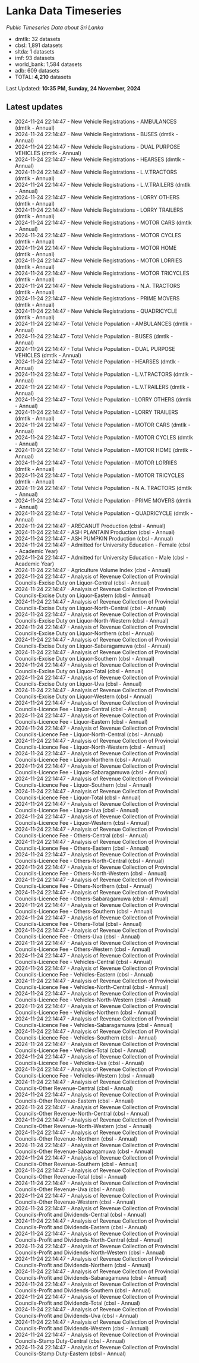 # Lanka Data Timeseries
*Public Timeseries Data about Sri Lanka*

* dmtlk: 32 datasets
* cbsl: 1,891 datasets
* sltda: 1 datasets
* imf: 93 datasets
* world_bank: 1,584 datasets
* adb: 609 datasets
* TOTAL: **4,210** datasets

Last Updated: **10:35 PM, Sunday, 24 November, 2024**

## Latest updates

* 2024-11-24 22:14:47 - New Vehicle Registrations - AMBULANCES (dmtlk - Annual)
* 2024-11-24 22:14:47 - New Vehicle Registrations - BUSES (dmtlk - Annual)
* 2024-11-24 22:14:47 - New Vehicle Registrations - DUAL PURPOSE VEHICLES (dmtlk - Annual)
* 2024-11-24 22:14:47 - New Vehicle Registrations - HEARSES (dmtlk - Annual)
* 2024-11-24 22:14:47 - New Vehicle Registrations - L.V.TRACTORS (dmtlk - Annual)
* 2024-11-24 22:14:47 - New Vehicle Registrations - L.V.TRAILERS (dmtlk - Annual)
* 2024-11-24 22:14:47 - New Vehicle Registrations - LORRY OTHERS (dmtlk - Annual)
* 2024-11-24 22:14:47 - New Vehicle Registrations - LORRY TRAILERS (dmtlk - Annual)
* 2024-11-24 22:14:47 - New Vehicle Registrations - MOTOR CARS (dmtlk - Annual)
* 2024-11-24 22:14:47 - New Vehicle Registrations - MOTOR CYCLES (dmtlk - Annual)
* 2024-11-24 22:14:47 - New Vehicle Registrations - MOTOR HOME (dmtlk - Annual)
* 2024-11-24 22:14:47 - New Vehicle Registrations - MOTOR LORRIES (dmtlk - Annual)
* 2024-11-24 22:14:47 - New Vehicle Registrations - MOTOR TRICYCLES (dmtlk - Annual)
* 2024-11-24 22:14:47 - New Vehicle Registrations - N.A. TRACTORS (dmtlk - Annual)
* 2024-11-24 22:14:47 - New Vehicle Registrations - PRIME MOVERS (dmtlk - Annual)
* 2024-11-24 22:14:47 - New Vehicle Registrations - QUADRICYCLE (dmtlk - Annual)
* 2024-11-24 22:14:47 - Total Vehicle Population - AMBULANCES (dmtlk - Annual)
* 2024-11-24 22:14:47 - Total Vehicle Population - BUSES (dmtlk - Annual)
* 2024-11-24 22:14:47 - Total Vehicle Population - DUAL PURPOSE VEHICLES (dmtlk - Annual)
* 2024-11-24 22:14:47 - Total Vehicle Population - HEARSES (dmtlk - Annual)
* 2024-11-24 22:14:47 - Total Vehicle Population - L.V.TRACTORS (dmtlk - Annual)
* 2024-11-24 22:14:47 - Total Vehicle Population - L.V.TRAILERS (dmtlk - Annual)
* 2024-11-24 22:14:47 - Total Vehicle Population - LORRY OTHERS (dmtlk - Annual)
* 2024-11-24 22:14:47 - Total Vehicle Population - LORRY TRAILERS (dmtlk - Annual)
* 2024-11-24 22:14:47 - Total Vehicle Population - MOTOR CARS (dmtlk - Annual)
* 2024-11-24 22:14:47 - Total Vehicle Population - MOTOR CYCLES (dmtlk - Annual)
* 2024-11-24 22:14:47 - Total Vehicle Population - MOTOR HOME (dmtlk - Annual)
* 2024-11-24 22:14:47 - Total Vehicle Population - MOTOR LORRIES (dmtlk - Annual)
* 2024-11-24 22:14:47 - Total Vehicle Population - MOTOR TRICYCLES (dmtlk - Annual)
* 2024-11-24 22:14:47 - Total Vehicle Population - N.A. TRACTORS (dmtlk - Annual)
* 2024-11-24 22:14:47 - Total Vehicle Population - PRIME MOVERS (dmtlk - Annual)
* 2024-11-24 22:14:47 - Total Vehicle Population - QUADRICYCLE (dmtlk - Annual)
* 2024-11-24 22:14:47 - ARECANUT Production (cbsl - Annual)
* 2024-11-24 22:14:47 - ASH PLANTAIN Production (cbsl - Annual)
* 2024-11-24 22:14:47 - ASH PUMPKIN Production (cbsl - Annual)
* 2024-11-24 22:14:47 - Admitted for University Education - Female (cbsl - Academic Year)
* 2024-11-24 22:14:47 - Admitted for University Education - Male (cbsl - Academic Year)
* 2024-11-24 22:14:47 - Agriculture Volume Index (cbsl - Annual)
* 2024-11-24 22:14:47 - Analysis of Revenue Collection of Provincial Councils-Excise Duty on Liquor-Central (cbsl - Annual)
* 2024-11-24 22:14:47 - Analysis of Revenue Collection of Provincial Councils-Excise Duty on Liquor-Eastern (cbsl - Annual)
* 2024-11-24 22:14:47 - Analysis of Revenue Collection of Provincial Councils-Excise Duty on Liquor-North-Central (cbsl - Annual)
* 2024-11-24 22:14:47 - Analysis of Revenue Collection of Provincial Councils-Excise Duty on Liquor-North-Western (cbsl - Annual)
* 2024-11-24 22:14:47 - Analysis of Revenue Collection of Provincial Councils-Excise Duty on Liquor-Northern (cbsl - Annual)
* 2024-11-24 22:14:47 - Analysis of Revenue Collection of Provincial Councils-Excise Duty on Liquor-Sabaragamuwa (cbsl - Annual)
* 2024-11-24 22:14:47 - Analysis of Revenue Collection of Provincial Councils-Excise Duty on Liquor-Southern (cbsl - Annual)
* 2024-11-24 22:14:47 - Analysis of Revenue Collection of Provincial Councils-Excise Duty on Liquor-Total (cbsl - Annual)
* 2024-11-24 22:14:47 - Analysis of Revenue Collection of Provincial Councils-Excise Duty on Liquor-Uva (cbsl - Annual)
* 2024-11-24 22:14:47 - Analysis of Revenue Collection of Provincial Councils-Excise Duty on Liquor-Western (cbsl - Annual)
* 2024-11-24 22:14:47 - Analysis of Revenue Collection of Provincial Councils-Licence Fee - Liquor-Central (cbsl - Annual)
* 2024-11-24 22:14:47 - Analysis of Revenue Collection of Provincial Councils-Licence Fee - Liquor-Eastern (cbsl - Annual)
* 2024-11-24 22:14:47 - Analysis of Revenue Collection of Provincial Councils-Licence Fee - Liquor-North-Central (cbsl - Annual)
* 2024-11-24 22:14:47 - Analysis of Revenue Collection of Provincial Councils-Licence Fee - Liquor-North-Western (cbsl - Annual)
* 2024-11-24 22:14:47 - Analysis of Revenue Collection of Provincial Councils-Licence Fee - Liquor-Northern (cbsl - Annual)
* 2024-11-24 22:14:47 - Analysis of Revenue Collection of Provincial Councils-Licence Fee - Liquor-Sabaragamuwa (cbsl - Annual)
* 2024-11-24 22:14:47 - Analysis of Revenue Collection of Provincial Councils-Licence Fee - Liquor-Southern (cbsl - Annual)
* 2024-11-24 22:14:47 - Analysis of Revenue Collection of Provincial Councils-Licence Fee - Liquor-Total (cbsl - Annual)
* 2024-11-24 22:14:47 - Analysis of Revenue Collection of Provincial Councils-Licence Fee - Liquor-Uva (cbsl - Annual)
* 2024-11-24 22:14:47 - Analysis of Revenue Collection of Provincial Councils-Licence Fee - Liquor-Western (cbsl - Annual)
* 2024-11-24 22:14:47 - Analysis of Revenue Collection of Provincial Councils-Licence Fee - Others-Central (cbsl - Annual)
* 2024-11-24 22:14:47 - Analysis of Revenue Collection of Provincial Councils-Licence Fee - Others-Eastern (cbsl - Annual)
* 2024-11-24 22:14:47 - Analysis of Revenue Collection of Provincial Councils-Licence Fee - Others-North-Central (cbsl - Annual)
* 2024-11-24 22:14:47 - Analysis of Revenue Collection of Provincial Councils-Licence Fee - Others-North-Western (cbsl - Annual)
* 2024-11-24 22:14:47 - Analysis of Revenue Collection of Provincial Councils-Licence Fee - Others-Northern (cbsl - Annual)
* 2024-11-24 22:14:47 - Analysis of Revenue Collection of Provincial Councils-Licence Fee - Others-Sabaragamuwa (cbsl - Annual)
* 2024-11-24 22:14:47 - Analysis of Revenue Collection of Provincial Councils-Licence Fee - Others-Southern (cbsl - Annual)
* 2024-11-24 22:14:47 - Analysis of Revenue Collection of Provincial Councils-Licence Fee - Others-Total (cbsl - Annual)
* 2024-11-24 22:14:47 - Analysis of Revenue Collection of Provincial Councils-Licence Fee - Others-Uva (cbsl - Annual)
* 2024-11-24 22:14:47 - Analysis of Revenue Collection of Provincial Councils-Licence Fee - Others-Western (cbsl - Annual)
* 2024-11-24 22:14:47 - Analysis of Revenue Collection of Provincial Councils-Licence Fee - Vehicles-Central (cbsl - Annual)
* 2024-11-24 22:14:47 - Analysis of Revenue Collection of Provincial Councils-Licence Fee - Vehicles-Eastern (cbsl - Annual)
* 2024-11-24 22:14:47 - Analysis of Revenue Collection of Provincial Councils-Licence Fee - Vehicles-North-Central (cbsl - Annual)
* 2024-11-24 22:14:47 - Analysis of Revenue Collection of Provincial Councils-Licence Fee - Vehicles-North-Western (cbsl - Annual)
* 2024-11-24 22:14:47 - Analysis of Revenue Collection of Provincial Councils-Licence Fee - Vehicles-Northern (cbsl - Annual)
* 2024-11-24 22:14:47 - Analysis of Revenue Collection of Provincial Councils-Licence Fee - Vehicles-Sabaragamuwa (cbsl - Annual)
* 2024-11-24 22:14:47 - Analysis of Revenue Collection of Provincial Councils-Licence Fee - Vehicles-Southern (cbsl - Annual)
* 2024-11-24 22:14:47 - Analysis of Revenue Collection of Provincial Councils-Licence Fee - Vehicles-Total (cbsl - Annual)
* 2024-11-24 22:14:47 - Analysis of Revenue Collection of Provincial Councils-Licence Fee - Vehicles-Uva (cbsl - Annual)
* 2024-11-24 22:14:47 - Analysis of Revenue Collection of Provincial Councils-Licence Fee - Vehicles-Western (cbsl - Annual)
* 2024-11-24 22:14:47 - Analysis of Revenue Collection of Provincial Councils-Other Revenue-Central (cbsl - Annual)
* 2024-11-24 22:14:47 - Analysis of Revenue Collection of Provincial Councils-Other Revenue-Eastern (cbsl - Annual)
* 2024-11-24 22:14:47 - Analysis of Revenue Collection of Provincial Councils-Other Revenue-North-Central (cbsl - Annual)
* 2024-11-24 22:14:47 - Analysis of Revenue Collection of Provincial Councils-Other Revenue-North-Western (cbsl - Annual)
* 2024-11-24 22:14:47 - Analysis of Revenue Collection of Provincial Councils-Other Revenue-Northern (cbsl - Annual)
* 2024-11-24 22:14:47 - Analysis of Revenue Collection of Provincial Councils-Other Revenue-Sabaragamuwa (cbsl - Annual)
* 2024-11-24 22:14:47 - Analysis of Revenue Collection of Provincial Councils-Other Revenue-Southern (cbsl - Annual)
* 2024-11-24 22:14:47 - Analysis of Revenue Collection of Provincial Councils-Other Revenue-Total (cbsl - Annual)
* 2024-11-24 22:14:47 - Analysis of Revenue Collection of Provincial Councils-Other Revenue-Uva (cbsl - Annual)
* 2024-11-24 22:14:47 - Analysis of Revenue Collection of Provincial Councils-Other Revenue-Western (cbsl - Annual)
* 2024-11-24 22:14:47 - Analysis of Revenue Collection of Provincial Councils-Profit and Dividends-Central (cbsl - Annual)
* 2024-11-24 22:14:47 - Analysis of Revenue Collection of Provincial Councils-Profit and Dividends-Eastern (cbsl - Annual)
* 2024-11-24 22:14:47 - Analysis of Revenue Collection of Provincial Councils-Profit and Dividends-North-Central (cbsl - Annual)
* 2024-11-24 22:14:47 - Analysis of Revenue Collection of Provincial Councils-Profit and Dividends-North-Western (cbsl - Annual)
* 2024-11-24 22:14:47 - Analysis of Revenue Collection of Provincial Councils-Profit and Dividends-Northern (cbsl - Annual)
* 2024-11-24 22:14:47 - Analysis of Revenue Collection of Provincial Councils-Profit and Dividends-Sabaragamuwa (cbsl - Annual)
* 2024-11-24 22:14:47 - Analysis of Revenue Collection of Provincial Councils-Profit and Dividends-Southern (cbsl - Annual)
* 2024-11-24 22:14:47 - Analysis of Revenue Collection of Provincial Councils-Profit and Dividends-Total (cbsl - Annual)
* 2024-11-24 22:14:47 - Analysis of Revenue Collection of Provincial Councils-Profit and Dividends-Uva (cbsl - Annual)
* 2024-11-24 22:14:47 - Analysis of Revenue Collection of Provincial Councils-Profit and Dividends-Western (cbsl - Annual)
* 2024-11-24 22:14:47 - Analysis of Revenue Collection of Provincial Councils-Stamp Duty-Central (cbsl - Annual)
* 2024-11-24 22:14:47 - Analysis of Revenue Collection of Provincial Councils-Stamp Duty-Eastern (cbsl - Annual)